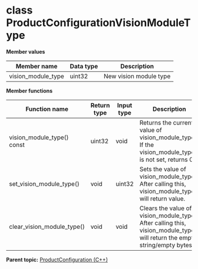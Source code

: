# class ProductConfigurationVisionModuleType

 **Member values** 

|Member name|Data type|Description|
|-----------|---------|-----------|
|vision\_module\_type|uint32|New vision module type|

 **Member functions** 

|Function name|Return type|Input type|Description|
|-------------|-----------|----------|-----------|
|vision\_module\_type\(\) const|uint32|void|Returns the current value of vision\_module\_type. If the vision\_module\_type is not set, returns 0.|
|set\_vision\_module\_type\(\)|void|uint32|Sets the value of vision\_module\_type. After calling this, vision\_module\_type\(\) will return value.|
|clear\_vision\_module\_type\(\)|void|void|Clears the value of vision\_module\_type. After calling this, vision\_module\_type\(\) will return the empty string/empty bytes.|

**Parent topic:** [ProductConfiguration \(C++\)](../../summary_pages/ProductConfiguration.md)

